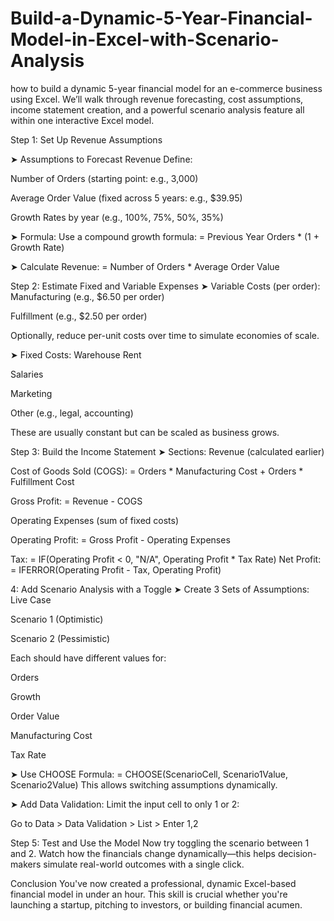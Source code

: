 # Build-a-Dynamic-5-Year-Financial-Model-in-Excel-with-Scenario-Analysis
 how to build a dynamic 5-year financial model for an e-commerce business using Excel. We’ll walk through revenue forecasting, cost assumptions, income statement creation, and a powerful scenario analysis feature all within one interactive Excel model.

Step 1: Set Up Revenue Assumptions

➤ Assumptions to Forecast Revenue
Define:

Number of Orders (starting point: e.g., 3,000)

Average Order Value (fixed across 5 years: e.g., $39.95)

Growth Rates by year (e.g., 100%, 75%, 50%, 35%)


➤ Formula:
Use a compound growth formula: = Previous Year Orders * (1 + Growth Rate)


➤ Calculate Revenue: = Number of Orders * Average Order Value

Step 2: Estimate Fixed and Variable Expenses
➤ Variable Costs (per order):
Manufacturing (e.g., $6.50 per order)

Fulfillment (e.g., $2.50 per order)

Optionally, reduce per-unit costs over time to simulate economies of scale.

➤ Fixed Costs:
Warehouse Rent

Salaries

Marketing

Other (e.g., legal, accounting)

These are usually constant but can be scaled as business grows.


Step 3: Build the Income Statement
➤ Sections:
Revenue (calculated earlier)

Cost of Goods Sold (COGS): = Orders * Manufacturing Cost + Orders * Fulfillment Cost

Gross Profit: = Revenue - COGS

Operating Expenses (sum of fixed costs)

Operating Profit: = Gross Profit - Operating Expenses

Tax: = IF(Operating Profit < 0, "N/A", Operating Profit * Tax Rate)
Net Profit: = IFERROR(Operating Profit - Tax, Operating Profit)

 4: Add Scenario Analysis with a Toggle
➤ Create 3 Sets of Assumptions:
Live Case

Scenario 1 (Optimistic)

Scenario 2 (Pessimistic)

Each should have different values for:

Orders

Growth

Order Value

Manufacturing Cost

Tax Rate

➤ Use CHOOSE Formula: = CHOOSE(ScenarioCell, Scenario1Value, Scenario2Value)
This allows switching assumptions dynamically.

➤ Add Data Validation:
Limit the input cell to only 1 or 2:

Go to Data > Data Validation > List > Enter 1,2


Step 5: Test and Use the Model
Now try toggling the scenario between 1 and 2. Watch how the financials change dynamically—this helps decision-makers simulate real-world outcomes with a single click.


Conclusion
You've now created a professional, dynamic Excel-based financial model in under an hour. This skill is crucial whether you're launching a startup, pitching to investors, or building financial acumen.

